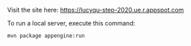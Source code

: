Visit the site here: https://lucyqu-step-2020.ue.r.appspot.com

To run a local server, execute this
command:

```bash
mvn package appengine:run
```
